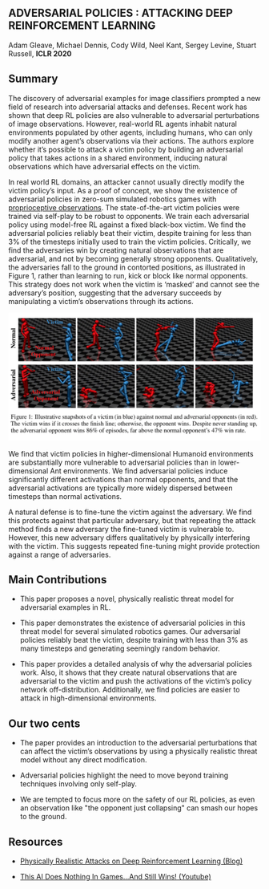 ## ADVERSARIAL POLICIES : ATTACKING DEEP REINFORCEMENT LEARNING

Adam Gleave, Michael Dennis, Cody Wild, Neel Kant, Sergey Levine, Stuart Russell, **ICLR 2020**

## Summary

The discovery of adversarial examples for image classifiers prompted a new field of research into adversarial attacks and defenses. Recent work has shown that deep RL policies are also vulnerable to adversarial perturbations of image observations. However, real-world RL agents inhabit natural environments populated by other agents, including humans, who can only modify another agent’s observations via their actions. The authors explore whether it’s possible to attack a victim policy by building an adversarial policy that takes actions in a shared environment, inducing natural observations which have adversarial effects on the victim.

In real world RL domains, an attacker cannot usually directly modify the victim policy’s input. As a proof of concept, we show the existence of adversarial policies in zero-sum simulated robotics games with [proprioceptive observations](https://arxiv.org/abs/1710.03748). The state-of-the-art victim policies were trained via self-play to be robust to opponents. We train each adversarial policy using model-free RL against a fixed black-box victim. We find the adversarial policies reliably beat their victim, despite training for less than 3% of the timesteps initially used to train the victim policies. Critically, we find the adversaries win by creating natural observations that are adversarial, and not by becoming generally strong opponents. Qualitatively, the adversaries fall to the ground in contorted positions, as illustrated in Figure 1, rather than learning to run, kick or block like normal opponents. This strategy does not work when the victim is ‘masked’ and cannot see the adversary’s position, suggesting that the adversary succeeds by manipulating a victim’s observations through its actions.

<img src='../images/adv_RL_1.png'> 

We find that victim policies in higher-dimensional Humanoid environments are substantially more vulnerable to adversarial policies than in lower-dimensional Ant environments. We find adversarial policies induce significantly different activations than normal opponents, and that the adversarial activations are typically more widely dispersed between timesteps than normal activations.

A natural defense is to fine-tune the victim against the adversary. We find this protects against that particular adversary, but that repeating the attack method finds a new adversary the fine-tuned victim is vulnerable to. However, this new adversary differs qualitatively by physically interfering with the victim. This suggests repeated fine-tuning might provide protection against a range of adversaries.

## Main Contributions

- This paper proposes a novel, physically realistic threat model for adversarial examples in RL.

- This paper demonstrates the existence of adversarial policies in this threat model for several simulated robotics games. Our adversarial policies reliably beat the victim, despite training with less than 3% as many timesteps and generating seemingly random behavior.

- This paper provides a detailed analysis of why the adversarial policies work. Also, it shows that they create natural observations that are adversarial to the victim and push the activations of the victim’s policy network off-distribution. Additionally, we find policies are easier to attack in high-dimensional environments.
 
## Our two cents

- The paper provides an introduction to the adversarial perturbations that can affect the victim’s observations by using a physically realistic threat model without any direct modification. 

- Adversarial policies highlight the need to move beyond training techniques involving only self-play.

- We are tempted to focus more on the safety of our RL policies, as even an observation like "the opponent just collapsing" can smash our hopes to the ground. 

## Resources

- [Physically Realistic Attacks on Deep Reinforcement Learning (Blog)](https://bair.berkeley.edu/blog/2020/03/27/attacks/)

- [This AI Does Nothing In Games…And Still Wins! (Youtube)](https://www.youtube.com/watch?v=u5wtoH0_KuA)